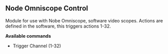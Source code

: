 ## Node Omniscope Control

Module for use with Nobe Omniscope, software video scopes. Actions are defined in the software, this triggers actions 1-32. 

**Available commands**

* Trigger Channel (1-32)